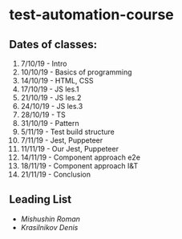 # test-automation-course
## Dates of classes:
1) 7/10/19 - Intro
2) 10/10/19 - Basics of programming
3) 14/10/19 - HTML, CSS
4) 17/10/19 - JS les.1
5) 21/10/19 - JS les.2
6) 24/10/19 - JS les.3
7) 28/10/19 - TS
8) 31/10/19 - Pattern
9) 5/11/19 - Test build structure
10) 7/11/19 - Jest, Puppeteer
11) 11/11/19 - Our Jest, Puppeteer
12) 14/11/19 - Component approach e2e
13) 18/11/19 - Component approach I&T
14) 21/11/19 - Conclusion
## Leading List
- _Mishushin Roman_
- _Krasilnikov Denis_